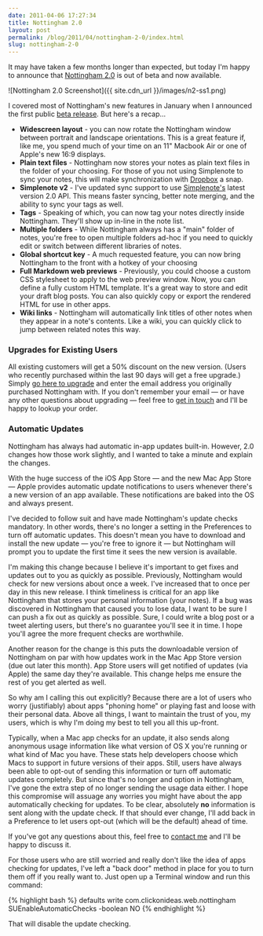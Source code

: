 ```yaml
---
date: 2011-04-06 17:27:34
title: Nottingham 2.0
layout: post
permalink: /blog/2011/04/nottingham-2-0/index.html
slug: nottingham-2-0
---
```

It may have taken a few months longer than expected, but today I'm happy to announce that [Nottingham 2.0](http://clickontyler.com/nottingham) is out of beta and now available.

![Nottingham 2.0 Screenshot]({{ site.cdn_url }}/images/n2-ss1.png)

I covered most of Nottingham's new features in January when I announced the first public [beta release](http://clickontyler.com/blog/2011/01/nottingham-2-0-public-preview/). But here's a recap...

 * **Widescreen layout** - you can now rotate the Nottingham window between portrait and landscape orientations. This is a great feature if, like me, you spend much of your time on an 11" Macbook Air or one of Apple's new 16:9 displays.
 * **Plain text files** - Nottingham now stores your notes as plain text files in the folder of your choosing. For those of you not using Simplenote to sync your notes, this will make synchronization with [Dropbox](http://www.dropbox.com/) a snap.
 * **Simplenote v2** - I've updated sync support to use [Simplenote's](http://simplenoteapp.com/) latest version 2.0 API. This means faster syncing, better note merging, and the ability to sync your tags as well.
 * **Tags** - Speaking of which, you can now tag your notes directly inside Nottingham. They'll show up in-line in the note list.
 * **Multiple folders** - While Nottingham always has a "main" folder of notes, you're free to open multiple folders ad-hoc if you need to quickly edit or switch between different libraries of notes.
 * **Global shortcut key** - A much requested feature, you can now bring Nottingham to the front with a hotkey of your choosing
 * **Full Markdown web previews** - Previously, you could choose a custom CSS stylesheet to apply to the web preview window. Now, you can define a fully custom HTML template. It's a great way to store and edit your draft blog posts. You can also quickly copy or export the rendered HTML for use in other apps.
 * **Wiki links** - Nottingham will automatically link titles of other notes when they appear in a note's contents. Like a wiki, you can quickly click to jump between related notes this way.

### Upgrades for Existing Users ###

All existing customers will get a 50% discount on the new version. (Users who recently purchased within the last 90 days will get a free upgrade.) Simply [go here to upgrade](http://clickontyler.com/nottingham/upgrade/) and enter the email address you originally purchased Nottingham with. If you don't remember your email &mdash; or have any other questions about upgrading &mdash; feel free to [get in touch](http://clickontyler.com/contact/) and I'll be happy to lookup your order.

### Automatic Updates ###

Nottingham has always had automatic in-app updates built-in. However, 2.0 changes how those work slightly, and I wanted to take a minute and explain the changes.

With the huge success of the iOS App Store &mdash; and the new Mac App Store &mdash; Apple provides automatic update notifications to users whenever there's a new version of an app available. These notifications are baked into the OS and always present.

I've decided to follow suit and have made Nottingham's update checks mandatory. In other words, there's no longer a setting in the Preferences to turn off automatic updates. This doesn't mean you have to download and install the new update &mdash; you're free to ignore it &mdash; but Nottingham will prompt you to update the first time it sees the new version is available.

I'm making this change because I believe it's important to get fixes and updates out to you as quickly as possible. Previously, Nottingham would check for new versions about once a week. I've increased that to once per day in this new release. I think timeliness is critical for an app like Nottingham that stores your personal information (your notes). If a bug was discovered in Nottingham that caused you to lose data, I want to be sure I can push a fix out as quickly as possible. Sure, I could write a blog post or a tweet alerting users, but there's no guarantee you'll see it in time. I hope you'll agree the more frequent checks are worthwhile.

Another reason for the change is this puts the downloadable version of Nottingham on par with how updates work in the Mac App Store version (due out later this month). App Store users will get notified of updates (via Apple) the same day they're available. This change helps me ensure the rest of you get alerted as well.

So why am I calling this out explicitly? Because there are a lot of users who worry (justifiably) about apps "phoning home" or playing fast and loose with their personal data. Above all things, I want to maintain the trust of you, my users, which is why I'm doing my best to tell you all this up-front.

Typically, when a Mac app checks for an update, it also sends along anonymous usage information like what version of OS X you're running or what kind of Mac you have. These stats help developers choose which Macs to support in future versions of their apps. Still, users have always been able to opt-out of sending this information or turn off automatic updates completely. But since that's no longer and option in Nottingham, I've gone the extra step of no longer sending the usage data either. I hope this compromise will assuage any worries you might have about the app automatically checking for updates. To be clear, absolutely **no** information is sent along with the update check. If that should ever change, I'll add back in a Preference to let users opt-out (which will be the default) ahead of time.

If you've got any questions about this, feel free to [contact me](http://clickontyler.com/contact/) and I'll be happy to discuss it.

For those users who are still worried and really don't like the idea of apps checking for updates, I've left a "back door" method in place for you to turn them off if you really want to. Just open up a Terminal window and run this command:

{% highlight bash %}
defaults write com.clickonideas.web.nottingham SUEnableAutomaticChecks -boolean NO
{% endhighlight %}

That will disable the update checking.